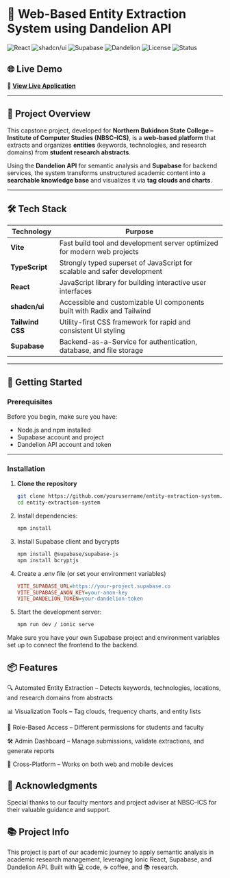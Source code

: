 # 📄 Web-Based Entity Extraction System using Dandelion API  

![React](https://img.shields.io/badge/React-JS-blue?logo=react&logoColor=white)
![shadcn/ui](https://img.shields.io/badge/shadcn--ui-Components-6E40C9)
![Supabase](https://img.shields.io/badge/Supabase-Backend-green?logo=supabase&logoColor=white)
![Dandelion](https://img.shields.io/badge/Dandelion-API-yellow)
![License](https://img.shields.io/badge/License-Academic-lightgrey)
![Status](https://img.shields.io/badge/Status-In%20Development-orange)

## 🌐 Live Demo
**🚀 [View Live Application](https://www.nbsc-xtract.tech/)**

---

## 📜 Project Overview  

This capstone project, developed for **Northern Bukidnon State College – Institute of Computer Studies (NBSC–ICS)**, is a **web-based platform** that extracts and organizes **entities** (keywords, technologies, and research domains) from **student research abstracts**.  

Using the **Dandelion API** for semantic analysis and **Supabase** for backend services, the system transforms unstructured academic content into a **searchable knowledge base** and visualizes it via **tag clouds and charts**.  

---
 

## 🛠️ Tech Stack

| Technology        | Purpose                                                                 |
|-------------------|-------------------------------------------------------------------------|
| **Vite**          | Fast build tool and development server optimized for modern web projects |
| **TypeScript**    | Strongly typed superset of JavaScript for scalable and safer development |
| **React**         | JavaScript library for building interactive user interfaces              |
| **shadcn/ui**     | Accessible and customizable UI components built with Radix and Tailwind  |
| **Tailwind CSS**  | Utility-first CSS framework for rapid and consistent UI styling          |
| **Supabase**      | Backend-as-a-Service for authentication, database, and file storage      |


---

## 🚀 Getting Started  

### Prerequisites  
Before you begin, make sure you have:  
- Node.js and npm installed  
- Supabase account and project  
- Dandelion API account and token  

---

### Installation

1. **Clone the repository**
   ```bash
   git clone https://github.com/yourusername/entity-extraction-system.git
   cd entity-extraction-system
2. Install dependencies:
   ```bash
   npm install
3. Install Supabase client and bycrypts
   ```bash
   npm install @supabase/supabase-js
   npm install bcryptjs
4. Create a .env file (or set your environment variables)
   ```ini
   VITE_SUPABASE_URL=https://your-project.supabase.co
   VITE_SUPABASE_ANON_KEY=your-anon-key
   VITE_DANDELION_TOKEN=your-dandelion-token
6. Start the development server:
   ```bash
   npm run dev / ionic serve
Make sure you have your own Supabase project and environment variables set up to connect the frontend to the backend.



## 📦 Features
🔍 Automated Entity Extraction – Detects keywords, technologies, locations, and research domains from abstracts

📊 Visualization Tools – Tag clouds, frequency charts, and entity lists

👥 Role-Based Access – Different permissions for students and faculty

🛠 Admin Dashboard – Manage submissions, validate extractions, and generate reports

📱 Cross-Platform – Works on both web and mobile devices




## 🙏 Acknowledgments
Special thanks to our faculty mentors and project adviser at NBSC–ICS for their valuable guidance and support.




## 📚 Project Info
This project is part of our academic journey to apply semantic analysis in academic research management, leveraging Ionic React, Supabase, and Dandelion API.
Built with 💻 code, ☕ coffee, and 📚 research.






